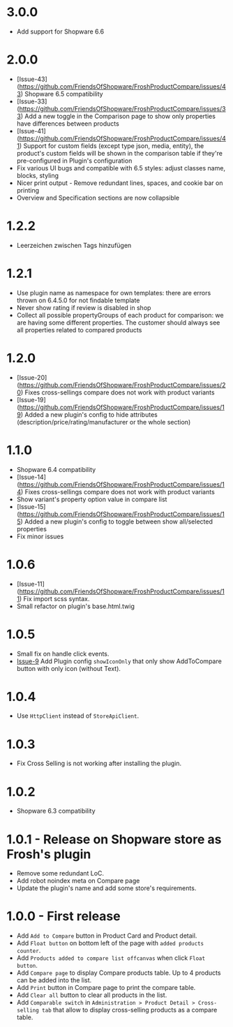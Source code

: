 # 3.0.0
- Add support for Shopware 6.6

# 2.0.0
- [Issue-43] (https://github.com/FriendsOfShopware/FroshProductCompare/issues/43) Shopware 6.5 compatibility
- [Issue-33] (https://github.com/FriendsOfShopware/FroshProductCompare/issues/33) Add a new toggle in the Comparison page to show only properties have differences between products
- [Issue-41] (https://github.com/FriendsOfShopware/FroshProductCompare/issues/41) Support for custom fields (except type json, media, entity), the product's custom fields will be shown in the comparison table if they're pre-configured in Plugin's configuration
- Fix various UI bugs and compatible with 6.5 styles: adjust classes name, blocks, styling
- Nicer print output - Remove redundant lines, spaces, and cookie bar on printing
- Overview and Specification sections are now collapsible

# 1.2.2
- Leerzeichen zwischen Tags hinzufügen

# 1.2.1
- Use plugin name as namespace for own templates: there are errors thrown on 6.4.5.0 for not findable template
- Never show rating if review is disabled in shop
- Collect all possible propertyGroups of each product for comparison: we are having some different properties. The customer should always see all properties related to compared products

# 1.2.0
- [Issue-20] (https://github.com/FriendsOfShopware/FroshProductCompare/issues/20) Fixes cross-sellings compare does not work with product variants
- [Issue-19] (https://github.com/FriendsOfShopware/FroshProductCompare/issues/19) Added a new plugin's config to hide attributes (description/price/rating/manufacturer or the whole section)

# 1.1.0
- Shopware 6.4 compatibility
- [Issue-14] (https://github.com/FriendsOfShopware/FroshProductCompare/issues/14) Fixes cross-sellings compare does not work with product variants
- Show variant's property option value in compare list
- [Issue-15] (https://github.com/FriendsOfShopware/FroshProductCompare/issues/15) Added a new plugin's config to toggle between show all/selected properties
- Fix minor issues

# 1.0.6
- [Issue-11] (https://github.com/FriendsOfShopware/FroshProductCompare/issues/11) Fix import scss syntax.
- Small refactor on plugin's base.html.twig

# 1.0.5
- Small fix on handle click events.
- [Issue-9](https://github.com/FriendsOfShopware/FroshProductCompare/issues/9) Add Plugin config `showIconOnly` that only show AddToCompare button with only icon (without Text).

# 1.0.4
- Use `HttpClient` instead of `StoreApiClient`.

# 1.0.3
- Fix Cross Selling is not working after installing the plugin.

# 1.0.2

- Shopware 6.3 compatibility

# 1.0.1 - Release on Shopware store as Frosh's plugin

- Remove some redundant LoC.
- Add robot noindex meta on Compare page
- Update the plugin's name and add some store's requirements.

# 1.0.0 - First release
- Add `Add to Compare` button in Product Card and Product detail.
- Add `Float button` on bottom left of the page with `added products counter`.
- Add `Products added to compare list offcanvas` when click `Float button`.
- Add `Compare page` to display Compare products table. Up to 4 products can be added into the list.
- Add `Print` button in Compare page to print the compare table.
- Add `Clear all` button to clear all products in the list.
- Add `Comparable switch` in `Administration > Product Detail > Cross-selling tab` that allow to display cross-selling products as a compare table.

